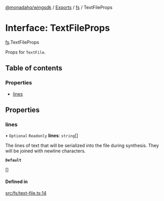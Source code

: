 [@monadahq/wingsdk](../README.md) / [Exports](../modules.md) / [fs](../modules/fs.md) / TextFileProps

# Interface: TextFileProps

[fs](../modules/fs.md).TextFileProps

Props for `TextFile`.

## Table of contents

### Properties

- [lines](fs.TextFileProps.md#lines)

## Properties

### lines

• `Optional` `Readonly` **lines**: `string`[]

The lines of text that will be serialized into the file during synthesis.
They will be joined with newline characters.

**`Default`**

[]

#### Defined in

[src/fs/text-file.ts:14](https://github.com/monadahq/winglang/blob/main/libs/wingsdk/src/fs/text-file.ts#L14)
